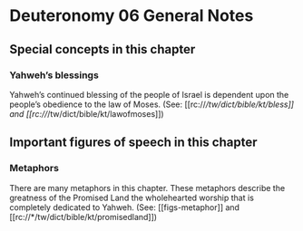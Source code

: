 # Deuteronomy 06 General Notes
## Special concepts in this chapter

### Yahweh’s blessings
Yahweh’s continued blessing of the people of Israel is dependent upon the people’s obedience to the law of Moses. (See: [[rc://*/tw/dict/bible/kt/bless]] and [[rc://*/tw/dict/bible/kt/lawofmoses]])

## Important figures of speech in this chapter

### Metaphors
There are many metaphors in this chapter. These metaphors describe the greatness of the Promised Land the wholehearted worship that is completely dedicated to Yahweh. (See: [[figs-metaphor]] and [[rc://*/tw/dict/bible/kt/promisedland]])
